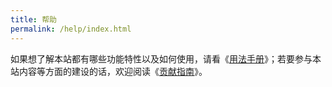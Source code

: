 ```yaml
---
title: 帮助
permalink: /help/index.html
---
```


如果想了解本站都有哪些功能特性以及如何使用，请看《[用法手册](/manual/)》；若要参与本站内容等方面的建设的话，欢迎阅读《[贡献指南](/contribution/)》。
